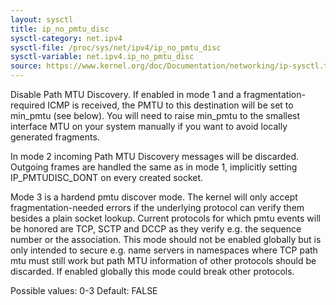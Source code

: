 ```yaml
---
layout: sysctl
title: ip_no_pmtu_disc
sysctl-category: net.ipv4
sysctl-file: /proc/sys/net/ipv4/ip_no_pmtu_disc
sysctl-variable: net.ipv4.ip_no_pmtu_disc
source: https://www.kernel.org/doc/Documentation/networking/ip-sysctl.txt
---
```

Disable Path MTU Discovery. If enabled in mode 1 and a
fragmentation-required ICMP is received, the PMTU to this
destination will be set to min_pmtu (see below). You will need
to raise min_pmtu to the smallest interface MTU on your system
manually if you want to avoid locally generated fragments.

In mode 2 incoming Path MTU Discovery messages will be
discarded. Outgoing frames are handled the same as in mode 1,
implicitly setting IP_PMTUDISC_DONT on every created socket.

Mode 3 is a hardend pmtu discover mode. The kernel will only
accept fragmentation-needed errors if the underlying protocol
can verify them besides a plain socket lookup. Current
protocols for which pmtu events will be honored are TCP, SCTP
and DCCP as they verify e.g. the sequence number or the
association. This mode should not be enabled globally but is
only intended to secure e.g. name servers in namespaces where
TCP path mtu must still work but path MTU information of other
protocols should be discarded. If enabled globally this mode
could break other protocols.

Possible values: 0-3
Default: FALSE


